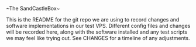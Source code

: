 ~The SandCastleBox~

This is the README for the git repo we are using to record changes and software
implementations in our test VPS. Different config files and changes will be 
recorded here, along with the software installed and any test scripts we may 
feel like trying out. See CHANGES for a timeline of any adjustments.
